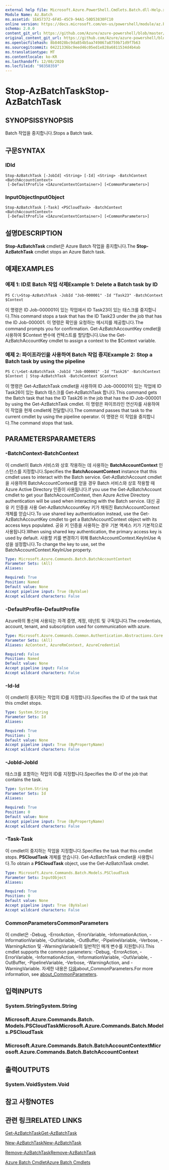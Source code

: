 ```yaml
---
external help file: Microsoft.Azure.PowerShell.Cmdlets.Batch.dll-Help.xml
Module Name: Az.Batch
ms.assetid: 1EA57372-6FA5-45C9-94A1-50D53830FC10
online version: https://docs.microsoft.com/en-us/powershell/module/az.batch/stop-azbatchtask
schema: 2.0.0
content_git_url: https://github.com/Azure/azure-powershell/blob/master/src/Batch/Batch/help/Stop-AzBatchTask.md
original_content_git_url: https://github.com/Azure/azure-powershell/blob/master/src/Batch/Batch/help/Stop-AzBatchTask.md
ms.openlocfilehash: 8b84028bc9da854b5aa749867a8759b71d9f7b63
ms.sourcegitcommit: 04221336bc9eed46c05ed1e828a6811534d4b4ab
ms.translationtype: MT
ms.contentlocale: ko-KR
ms.lasthandoff: 12/08/2020
ms.locfileid: "98358359"
---
```

# <span data-ttu-id="e5529-101">Stop-AzBatchTask</span><span class="sxs-lookup"><span data-stu-id="e5529-101">Stop-AzBatchTask</span></span>

## <span data-ttu-id="e5529-102">SYNOPSIS</span><span class="sxs-lookup"><span data-stu-id="e5529-102">SYNOPSIS</span></span>
<span data-ttu-id="e5529-103">Batch 작업을 중지합니다.</span><span class="sxs-lookup"><span data-stu-id="e5529-103">Stops a Batch task.</span></span>

## <span data-ttu-id="e5529-104">구문</span><span class="sxs-lookup"><span data-stu-id="e5529-104">SYNTAX</span></span>

### <span data-ttu-id="e5529-105">ID</span><span class="sxs-lookup"><span data-stu-id="e5529-105">Id</span></span>
```
Stop-AzBatchTask [-JobId] <String> [-Id] <String> -BatchContext <BatchAccountContext>
 [-DefaultProfile <IAzureContextContainer>] [<CommonParameters>]
```

### <span data-ttu-id="e5529-106">InputObject</span><span class="sxs-lookup"><span data-stu-id="e5529-106">InputObject</span></span>
```
Stop-AzBatchTask [-Task] <PSCloudTask> -BatchContext <BatchAccountContext>
 [-DefaultProfile <IAzureContextContainer>] [<CommonParameters>]
```

## <span data-ttu-id="e5529-107">설명</span><span class="sxs-lookup"><span data-stu-id="e5529-107">DESCRIPTION</span></span>
<span data-ttu-id="e5529-108">**Stop-AzBatchTask** cmdlet은 Azure Batch 작업을 중지합니다.</span><span class="sxs-lookup"><span data-stu-id="e5529-108">The **Stop-AzBatchTask** cmdlet stops an Azure Batch task.</span></span>

## <span data-ttu-id="e5529-109">예제</span><span class="sxs-lookup"><span data-stu-id="e5529-109">EXAMPLES</span></span>

### <span data-ttu-id="e5529-110">예제 1: ID로 Batch 작업 삭제</span><span class="sxs-lookup"><span data-stu-id="e5529-110">Example 1: Delete a Batch task by ID</span></span>
```
PS C:\>Stop-AzBatchTask -JobId "Job-000001" -Id "Task23" -BatchContext $Context
```

<span data-ttu-id="e5529-111">이 명령은 ID Job-000001이 있는 작업에서 ID Task23이 있는 태스크를 중지합니다.</span><span class="sxs-lookup"><span data-stu-id="e5529-111">This command stops a task that has the ID Task23 under the job that has the ID Job-000001.</span></span>
<span data-ttu-id="e5529-112">이 명령은 확인을 요청하는 메시지를 제공합니다.</span><span class="sxs-lookup"><span data-stu-id="e5529-112">The command prompts you for confirmation.</span></span>
<span data-ttu-id="e5529-113">Get-AzBatchAccountKey cmdlet을 사용하여 $Context 변수에 컨텍스트를 할당합니다.</span><span class="sxs-lookup"><span data-stu-id="e5529-113">Use the Get-AzBatchAccountKey cmdlet to assign a context to the $Context variable.</span></span>

### <span data-ttu-id="e5529-114">예제 2: 파이프라인을 사용하여 Batch 작업 중지</span><span class="sxs-lookup"><span data-stu-id="e5529-114">Example 2: Stop a Batch task by using the pipeline</span></span>
```
PS C:\>Get-AzBatchTask -JobId "Job-000001" -Id "Task26" -BatchContext $Context | Stop-AzBatchTask -BatchContext $Context
```

<span data-ttu-id="e5529-115">이 명령은 Get-AzBatchTask cmdlet을 사용하여 ID Job-000001이 있는 작업에 ID Task26이 있는 Batch 태스크를 Get-AzBatchTask 합니다.</span><span class="sxs-lookup"><span data-stu-id="e5529-115">This command gets the Batch task that has the ID Task26 in the job that has the ID Job-000001 by using the Get-AzBatchTask cmdlet.</span></span>
<span data-ttu-id="e5529-116">이 명령은 파이프라인 연산자를 사용하여 이 작업을 현재 cmdlet에 전달합니다.</span><span class="sxs-lookup"><span data-stu-id="e5529-116">The command passes that task to the current cmdlet by using the pipeline operator.</span></span>
<span data-ttu-id="e5529-117">이 명령은 이 작업을 중지합니다.</span><span class="sxs-lookup"><span data-stu-id="e5529-117">The command stops that task.</span></span>

## <span data-ttu-id="e5529-118">PARAMETERS</span><span class="sxs-lookup"><span data-stu-id="e5529-118">PARAMETERS</span></span>

### <span data-ttu-id="e5529-119">-BatchContext</span><span class="sxs-lookup"><span data-stu-id="e5529-119">-BatchContext</span></span>
<span data-ttu-id="e5529-120">이 cmdlet이 Batch 서비스와 상호 작용하는 데 사용하는 **BatchAccountContext** 인스턴스를 지정합니다.</span><span class="sxs-lookup"><span data-stu-id="e5529-120">Specifies the **BatchAccountContext** instance that this cmdlet uses to interact with the Batch service.</span></span>
<span data-ttu-id="e5529-121">Get-AzBatchAccount cmdlet을 사용하여 BatchAccountContext를 얻을 경우 Batch 서비스와 상호 작용할 때 Azure Active Directory 인증이 사용됩니다.</span><span class="sxs-lookup"><span data-stu-id="e5529-121">If you use the Get-AzBatchAccount cmdlet to get your BatchAccountContext, then Azure Active Directory authentication will be used when interacting with the Batch service.</span></span> <span data-ttu-id="e5529-122">대신 공유 키 인증을 사용 Get-AzBatchAccountKey 키가 채워진 BatchAccountContext 개체를 얻습니다.</span><span class="sxs-lookup"><span data-stu-id="e5529-122">To use shared key authentication instead, use the Get-AzBatchAccountKey cmdlet to get a BatchAccountContext object with its access keys populated.</span></span> <span data-ttu-id="e5529-123">공유 키 인증을 사용하는 경우 기본 액세스 키가 기본적으로 사용됩니다.</span><span class="sxs-lookup"><span data-stu-id="e5529-123">When using shared key authentication, the primary access key is used by default.</span></span> <span data-ttu-id="e5529-124">사용할 키를 변경하기 위해 BatchAccountContext.KeyInUse 속성을 설정합니다.</span><span class="sxs-lookup"><span data-stu-id="e5529-124">To change the key to use, set the BatchAccountContext.KeyInUse property.</span></span>

```yaml
Type: Microsoft.Azure.Commands.Batch.BatchAccountContext
Parameter Sets: (All)
Aliases:

Required: True
Position: Named
Default value: None
Accept pipeline input: True (ByValue)
Accept wildcard characters: False
```

### <span data-ttu-id="e5529-125">-DefaultProfile</span><span class="sxs-lookup"><span data-stu-id="e5529-125">-DefaultProfile</span></span>
<span data-ttu-id="e5529-126">Azure와의 통신에 사용되는 자격 증명, 계정, 테넌트 및 구독입니다.</span><span class="sxs-lookup"><span data-stu-id="e5529-126">The credentials, account, tenant, and subscription used for communication with azure.</span></span>

```yaml
Type: Microsoft.Azure.Commands.Common.Authentication.Abstractions.Core.IAzureContextContainer
Parameter Sets: (All)
Aliases: AzContext, AzureRmContext, AzureCredential

Required: False
Position: Named
Default value: None
Accept pipeline input: False
Accept wildcard characters: False
```

### <span data-ttu-id="e5529-127">-Id</span><span class="sxs-lookup"><span data-stu-id="e5529-127">-Id</span></span>
<span data-ttu-id="e5529-128">이 cmdlet이 중지하는 작업의 ID를 지정합니다.</span><span class="sxs-lookup"><span data-stu-id="e5529-128">Specifies the ID of the task that this cmdlet stops.</span></span>

```yaml
Type: System.String
Parameter Sets: Id
Aliases:

Required: True
Position: 1
Default value: None
Accept pipeline input: True (ByPropertyName)
Accept wildcard characters: False
```

### <span data-ttu-id="e5529-129">-JobId</span><span class="sxs-lookup"><span data-stu-id="e5529-129">-JobId</span></span>
<span data-ttu-id="e5529-130">태스크를 포함하는 작업의 ID를 지정합니다.</span><span class="sxs-lookup"><span data-stu-id="e5529-130">Specifies the ID of the job that contains the task.</span></span>

```yaml
Type: System.String
Parameter Sets: Id
Aliases:

Required: True
Position: 0
Default value: None
Accept pipeline input: True (ByPropertyName)
Accept wildcard characters: False
```

### <span data-ttu-id="e5529-131">-Task</span><span class="sxs-lookup"><span data-stu-id="e5529-131">-Task</span></span>
<span data-ttu-id="e5529-132">이 cmdlet이 중지하는 작업을 지정합니다.</span><span class="sxs-lookup"><span data-stu-id="e5529-132">Specifies the task that this cmdlet stops.</span></span>
<span data-ttu-id="e5529-133">**PSCloudTask** 개체를 얻습니다. Get-AzBatchTask cmdlet을 사용합니다.</span><span class="sxs-lookup"><span data-stu-id="e5529-133">To obtain a **PSCloudTask** object, use the Get-AzBatchTask cmdlet.</span></span>

```yaml
Type: Microsoft.Azure.Commands.Batch.Models.PSCloudTask
Parameter Sets: InputObject
Aliases:

Required: True
Position: 0
Default value: None
Accept pipeline input: True (ByValue)
Accept wildcard characters: False
```

### <span data-ttu-id="e5529-134">CommonParameters</span><span class="sxs-lookup"><span data-stu-id="e5529-134">CommonParameters</span></span>
<span data-ttu-id="e5529-135">이 cmdlet은 -Debug, -ErrorAction, -ErrorVariable, -InformationAction, -InformationVariable, -OutVariable, -OutBuffer, -PipelineVariable, -Verbose, -WarningAction 및 -WarningVariable의 일반적인 매개 변수를 지원합니다.</span><span class="sxs-lookup"><span data-stu-id="e5529-135">This cmdlet supports the common parameters: -Debug, -ErrorAction, -ErrorVariable, -InformationAction, -InformationVariable, -OutVariable, -OutBuffer, -PipelineVariable, -Verbose, -WarningAction, and -WarningVariable.</span></span> <span data-ttu-id="e5529-136">자세한 내용은 [다음](http://go.microsoft.com/fwlink/?LinkID=113216)about_CommonParameters.</span><span class="sxs-lookup"><span data-stu-id="e5529-136">For more information, see [about_CommonParameters](http://go.microsoft.com/fwlink/?LinkID=113216).</span></span>

## <span data-ttu-id="e5529-137">입력</span><span class="sxs-lookup"><span data-stu-id="e5529-137">INPUTS</span></span>

### <span data-ttu-id="e5529-138">System.String</span><span class="sxs-lookup"><span data-stu-id="e5529-138">System.String</span></span>

### <span data-ttu-id="e5529-139">Microsoft.Azure.Commands.Batch. Models.PSCloudTask</span><span class="sxs-lookup"><span data-stu-id="e5529-139">Microsoft.Azure.Commands.Batch.Models.PSCloudTask</span></span>

### <span data-ttu-id="e5529-140">Microsoft.Azure.Commands.Batch.BatchAccountContext</span><span class="sxs-lookup"><span data-stu-id="e5529-140">Microsoft.Azure.Commands.Batch.BatchAccountContext</span></span>

## <span data-ttu-id="e5529-141">출력</span><span class="sxs-lookup"><span data-stu-id="e5529-141">OUTPUTS</span></span>

### <span data-ttu-id="e5529-142">System.Void</span><span class="sxs-lookup"><span data-stu-id="e5529-142">System.Void</span></span>

## <span data-ttu-id="e5529-143">참고 사항</span><span class="sxs-lookup"><span data-stu-id="e5529-143">NOTES</span></span>

## <span data-ttu-id="e5529-144">관련 링크</span><span class="sxs-lookup"><span data-stu-id="e5529-144">RELATED LINKS</span></span>

[<span data-ttu-id="e5529-145">Get-AzBatchTask</span><span class="sxs-lookup"><span data-stu-id="e5529-145">Get-AzBatchTask</span></span>](./Get-AzBatchTask.md)

[<span data-ttu-id="e5529-146">New-AzBatchTask</span><span class="sxs-lookup"><span data-stu-id="e5529-146">New-AzBatchTask</span></span>](./New-AzBatchTask.md)

[<span data-ttu-id="e5529-147">Remove-AzBatchTask</span><span class="sxs-lookup"><span data-stu-id="e5529-147">Remove-AzBatchTask</span></span>](./Remove-AzBatchTask.md)

[<span data-ttu-id="e5529-148">Azure Batch Cmdlet</span><span class="sxs-lookup"><span data-stu-id="e5529-148">Azure Batch Cmdlets</span></span>](/powershell/module/Az.Batch/)
